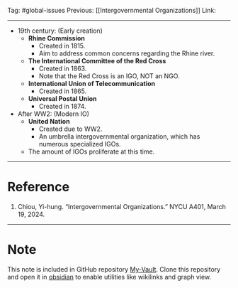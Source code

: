 Tag: #global-issues 
Previous: [[Intergovernmental Organizations]]
Link: 

---

- 19th century: (Early creation)
	- **Rhine Commission**
		- Created in 1815.
		- Aim to address common concerns regarding the Rhine river.
	- **The International Committee of the Red Cross**
		- Created in 1863.
		- Note that the Red Cross is an IGO, NOT an NGO.
	- **International Union of Telecommunication**
		- Created in 1865.
	- **Universal Postal Union**
		- Created in 1874.
- After WW2: (Modern IO)
	- **United Nation**
		- Created due to WW2.
		- An umbrella intergovernmental organization, which has numerous specialized IGOs.
	- The amount of IGOs proliferate at this time.

---

# Reference

1. Chiou, Yi-hung. “Intergovernmental Organizations.” NYCU A401, March 19, 2024.

---

# Note

This note is included in GitHub repository [My-Vault](https://github.com/LittleD3092/My-Vault.git). Clone this repository and open it in [obsidian](https://obsidian.md/) to enable utilities like wikilinks and graph view.